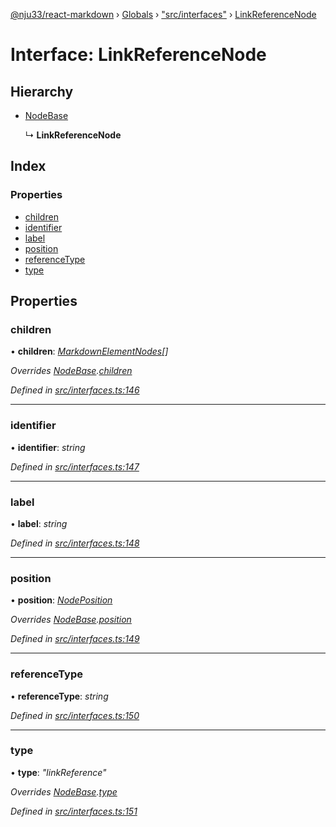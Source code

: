 [@nju33/react-markdown](../README.md) › [Globals](../globals.md) › ["src/interfaces"](../modules/_src_interfaces_.md) › [LinkReferenceNode](_src_interfaces_.linkreferencenode.md)

# Interface: LinkReferenceNode

## Hierarchy

* [NodeBase](_src_interfaces_.nodebase.md)

  ↳ **LinkReferenceNode**

## Index

### Properties

* [children](_src_interfaces_.linkreferencenode.md#children)
* [identifier](_src_interfaces_.linkreferencenode.md#identifier)
* [label](_src_interfaces_.linkreferencenode.md#label)
* [position](_src_interfaces_.linkreferencenode.md#position)
* [referenceType](_src_interfaces_.linkreferencenode.md#referencetype)
* [type](_src_interfaces_.linkreferencenode.md#type)

## Properties

###  children

• **children**: *[MarkdownElementNodes](../modules/_src_interfaces_.md#markdownelementnodes)[]*

*Overrides [NodeBase](_src_interfaces_.nodebase.md).[children](_src_interfaces_.nodebase.md#optional-children)*

*Defined in [src/interfaces.ts:146](https://github.com/nju33/react-markdown/blob/6bc1522/src/interfaces.ts#L146)*

___

###  identifier

• **identifier**: *string*

*Defined in [src/interfaces.ts:147](https://github.com/nju33/react-markdown/blob/6bc1522/src/interfaces.ts#L147)*

___

###  label

• **label**: *string*

*Defined in [src/interfaces.ts:148](https://github.com/nju33/react-markdown/blob/6bc1522/src/interfaces.ts#L148)*

___

###  position

• **position**: *[NodePosition](_src_interfaces_.nodeposition.md)*

*Overrides [NodeBase](_src_interfaces_.nodebase.md).[position](_src_interfaces_.nodebase.md#position)*

*Defined in [src/interfaces.ts:149](https://github.com/nju33/react-markdown/blob/6bc1522/src/interfaces.ts#L149)*

___

###  referenceType

• **referenceType**: *string*

*Defined in [src/interfaces.ts:150](https://github.com/nju33/react-markdown/blob/6bc1522/src/interfaces.ts#L150)*

___

###  type

• **type**: *"linkReference"*

*Overrides [NodeBase](_src_interfaces_.nodebase.md).[type](_src_interfaces_.nodebase.md#type)*

*Defined in [src/interfaces.ts:151](https://github.com/nju33/react-markdown/blob/6bc1522/src/interfaces.ts#L151)*
